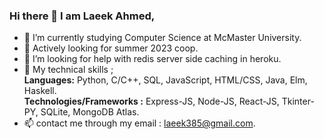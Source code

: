 ### Hi there 👋 I am Laeek Ahmed,

- 🔭 I’m currently studying Computer Science at McMaster University.
- 🌱 Actively looking for summer 2023 coop. 
- 🤔 I’m looking for help with redis server side caching in heroku.
- 💬 My technical skills ;  
       **Languages:**  Python, C/C++,  SQL,  JavaScript, HTML/CSS, Java, Elm, Haskell.  
       **Technologies/Frameworks :** Express-JS, Node-JS, React-JS, Tkinter-PY, SQLite, MongoDB Atlas.
- 📫 contact me through my email : laeek385@gmail.com.
